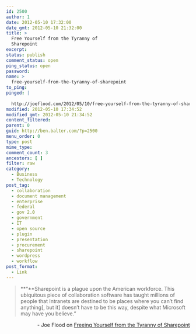 ```yaml
---
id: 2500
author: 1
date: 2012-05-10 17:32:00
date_gmt: 2012-05-10 21:32:00
title: >
  Free Yourself from the Tyranny of
  Sharepoint
excerpt:
status: publish
comment_status: open
ping_status: open
password:
name: >
  free-yourself-from-the-tyranny-of-sharepoint
to_ping:
pinged: |
  
  http://joeflood.com/2012/05/10/free-yourself-from-the-tyranny-of-sharepoint/
modified: 2012-05-10 17:34:52
modified_gmt: 2012-05-10 21:34:52
content_filtered:
parent: 0
guid: http://ben.balter.com/?p=2500
menu_order: 0
type: post
mime_type:
comment_count: 3
ancestors: [ ]
filter: raw
category:
  - Business
  - Technology
post_tag:
  - collaboration
  - document management
  - enterprise
  - federal
  - gov 2.0
  - government
  - IT
  - open source
  - plugin
  - presentation
  - procurement
  - sharepoint
  - wordpress
  - workflow
post_format:
  - Link
---
```

> **“**Sharepoint is a plague upon the American workforce. This ubiquitous piece of collaboration software has taught millions of people that Intranets are destined to be places where you can’t find anything[, but it] doesn’t have to be this way, despite what Microsoft may have you believe.”

<p style="text-align: right;">
  - Joe Flood on <a href="http://joeflood.com/2012/05/10/free-yourself-from-the-tyranny-of-sharepoint/">Freeing Yourself from the Tyranny of Sharepoint</a>
</p>